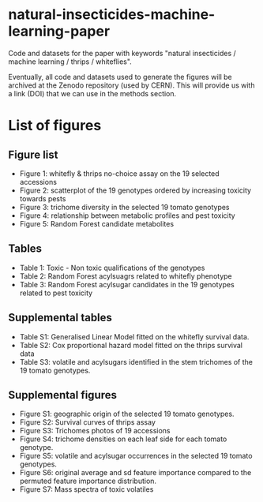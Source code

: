 # natural-insecticides-machine-learning-paper
Code and datasets for the paper with keywords "natural insecticides / machine learning / thrips / whiteflies".

Eventually, all code and datasets used to generate the figures will be archived at the Zenodo repository (used by CERN). This will provide us with a link (DOI) that we can use in the methods section.  

# List of figures
## Figure list

- Figure 1: whitefly & thrips no-choice assay on the 19 selected accessions
- Figure 2: scatterplot of the 19 genotypes ordered by increasing toxicity towards pests  
- Figure 3: trichome diversity in the selected 19 tomato genotypes
- Figure 4: relationship between metabolic profiles and pest toxicity
- Figure 5: Random Forest candidate metabolites 

## Tables
- Table 1: Toxic - Non toxic qualifications of the genotypes
- Table 2: Random Forest acylsuagrs related to whitefly phenotype
- Table 3: Random Forest acylsugar candidates in the 19 genotypes related to pest toxicity

## Supplemental tables 
- Table S1: Generalised Linear Model fitted on the whitefly survival data.
- Table S2: Cox proportional hazard model fitted on the thrips survival data
- Table S3: volatile and acylsugars identified in the stem trichomes of the 19 tomato genotypes. 

## Supplemental figures
- Figure S1: geographic origin of the selected 19 tomato genotypes. 
- Figure S2: Survival curves of thrips assay
- Figure S3: Trichomes photos of 19 accessions
- Figure S4: trichome densities on each leaf side for each tomato genotype.
- Figure S5: volatile and acylsugar occurrences in the selected 19 tomato genotypes.
- Figure S6: original average and sd feature importance compared to the permuted feature importance distribution. 
- Figure S7: Mass spectra of toxic volatiles
